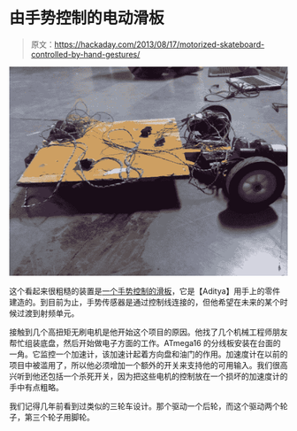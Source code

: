 # 由手势控制的电动滑板

> 原文：<https://hackaday.com/2013/08/17/motorized-skateboard-controlled-by-hand-gestures/>

![hand-gesture-skateboard](img/804ef10111503b64e3ba5574e563315b.png)

这个看起来很粗糙的装置是[一个手势控制的滑板](http://skinnysatan.wordpress.com/2013/08/10/motorized-skateboard-operated-by-hand-gestures/)，它是【Aditya】用手上的零件建造的。到目前为止，手势传感器是通过控制线连接的，但他希望在未来的某个时候过渡到射频单元。

接触到几个高扭矩无刷电机是他开始这个项目的原因。他找了几个机械工程师朋友帮忙组装底盘，然后开始做电子方面的工作。ATmega16 的分线板安装在台面的一角。它监控一个加速计，该加速计起着方向盘和油门的作用。加速度计在以前的项目中被滥用了，所以他必须增加一个额外的开关来支持他的可用输入。我们很高兴听到他还包括一个杀死开关，因为把这些电机的控制放在一个损坏的加速度计的手中有点粗略。

我们记得几年前看到过类似的三轮车设计。那个驱动一个后轮，而这个驱动两个轮子，第三个轮子用脚轮。